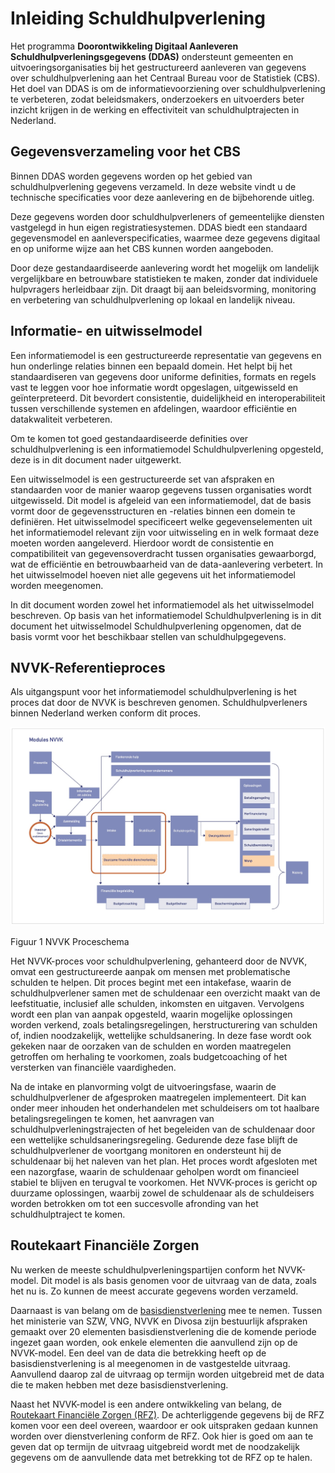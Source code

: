 # Inleiding Schuldhulpverlening

Het programma **Doorontwikkeling Digitaal Aanleveren Schuldhulpverleningsgegevens (DDAS)** ondersteunt gemeenten en uitvoeringsorganisaties bij het gestructureerd aanleveren van gegevens over schuldhulpverlening aan het Centraal Bureau voor de Statistiek (CBS). Het doel van DDAS is om de informatievoorziening over schuldhulpverlening te verbeteren, zodat beleidsmakers, onderzoekers en uitvoerders beter inzicht krijgen in de werking en effectiviteit van schuldhulptrajecten in Nederland.

## Gegevensverzameling voor het CBS

Binnen DDAS worden gegevens worden op het gebied van schuldhulpverlening gegevens verzameld. In deze website vindt u de technische specificaties voor deze aanlevering en de bijbehorende uitleg. 

Deze gegevens worden door schuldhulpverleners of gemeentelijke diensten vastgelegd in hun eigen registratiesystemen. DDAS biedt een standaard gegevensmodel en aanleverspecificaties, waarmee deze gegevens digitaal en op uniforme wijze aan het CBS kunnen worden aangeboden.

Door deze gestandaardiseerde aanlevering wordt het mogelijk om landelijk vergelijkbare en betrouwbare statistieken te maken, zonder dat individuele hulpvragers herleidbaar zijn. Dit draagt bij aan beleidsvorming, monitoring en verbetering van schuldhulpverlening op lokaal en landelijk niveau.

## Informatie- en uitwisselmodel

Een informatiemodel is een gestructureerde representatie van gegevens en hun onderlinge relaties binnen een bepaald domein. Het helpt bij het standaardiseren van gegevens door uniforme definities, formats en regels vast te leggen voor hoe informatie wordt opgeslagen, uitgewisseld en geïnterpreteerd. Dit bevordert consistentie, duidelijkheid en interoperabiliteit tussen verschillende systemen en afdelingen, waardoor efficiëntie en datakwaliteit verbeteren.

Om te komen tot goed gestandaardiseerde definities over schuldhulpverlening is een informatiemodel Schuldhulpverlening opgesteld, deze is in dit document nader uitgewerkt.

Een uitwisselmodel is een gestructureerde set van afspraken en standaarden voor de manier waarop gegevens tussen organisaties wordt uitgewisseld. Dit model is afgeleid van een informatiemodel, dat de basis vormt door de gegevensstructuren en -relaties binnen een domein te definiëren. Het uitwisselmodel specificeert welke gegevenselementen uit het informatiemodel relevant zijn voor uitwisseling en in welk formaat deze moeten worden aangeleverd. Hierdoor wordt de consistentie en compatibiliteit van gegevensoverdracht tussen organisaties gewaarborgd, wat de efficiëntie en betrouwbaarheid van de data-aanlevering verbetert. In het uitwisselmodel hoeven niet alle gegevens uit het informatiemodel worden meegenomen.

In dit document worden zowel het informatiemodel als het uitwisselmodel beschreven. Op basis van het informatiemodel Schuldhulpverlening is in dit document het uitwisselmodel Schuldhulpverlening opgenomen, dat de basis vormt voor het beschikbaar stellen van schuldhulpgegevens.

## NVVK-Referentieproces

Als uitgangspunt voor het informatiemodel schuldhulpverlening is het proces dat door de NVVK is beschreven genomen. Schuldhulpverleners binnen Nederland werken conform dit proces.

[![NVVK-referentieproces](../images/image6.jpeg)](../images/image6.jpeg)

Figuur 1 NVVK Proceschema

Het NVVK-proces voor schuldhulpverlening, gehanteerd door de NVVK, omvat een gestructureerde aanpak om mensen met problematische schulden te helpen. Dit proces begint met een intakefase, waarin de schuldhulpverlener samen met de schuldenaar een overzicht maakt van de leefstituatie, inclusief alle schulden, inkomsten en uitgaven. Vervolgens wordt een plan van aanpak opgesteld, waarin mogelijke oplossingen worden verkend, zoals betalingsregelingen, herstructurering van schulden of, indien noodzakelijk, wettelijke schuldsanering. In deze fase wordt ook gekeken naar de oorzaken van de schulden en worden maatregelen getroffen om herhaling te voorkomen, zoals budgetcoaching of het versterken van financiële vaardigheden.

Na de intake en planvorming volgt de uitvoeringsfase, waarin de schuldhulpverlener de afgesproken maatregelen implementeert. Dit kan onder meer inhouden het onderhandelen met schuldeisers om tot haalbare betalingsregelingen te komen, het aanvragen van schuldhulpverleningstrajecten of het begeleiden van de schuldenaar door een wettelijke schuldsaneringsregeling. Gedurende deze fase blijft de schuldhulpverlener de voortgang monitoren en ondersteunt hij de schuldenaar bij het naleven van het plan. Het proces wordt afgesloten met een nazorgfase, waarin de schuldenaar geholpen wordt om financieel stabiel te blijven en terugval te voorkomen. Het NVVK-proces is gericht op duurzame oplossingen, waarbij zowel de schuldenaar als de schuldeisers worden betrokken om tot een succesvolle afronding van het schuldhulptraject te komen.

## Routekaart Financiële Zorgen

Nu werken de meeste schuldhulpverleningspartijen conform het NVVK-model. Dit model is als basis genomen voor de uitvraag van de data, zoals het nu is. Zo kunnen de meest accurate gegevens worden verzameld.

Daarnaast is van belang om de [basisdienstverlening](https://www.rijksoverheid.nl/actueel/nieuws/2024/03/21/basisdienstverlening-schuldhulpverlening-in-iedere-gemeente) mee te nemen. Tussen het ministerie van SZW, VNG, NVVK en Divosa zijn bestuurlijk afspraken gemaakt over 20 elementen basisdienstverlening die de komende periode ingezet gaan worden, ook enkele elementen die aanvullend zijn op de NVVK-model. Een deel van de data die betrekking heeft op de basisdienstverlening is al meegenomen in de vastgestelde uitvraag. Aanvullend daarop zal de uitvraag op termijn worden uitgebreid met de data die te maken hebben met deze basisdienstverlening.

Naast het NVVK-model is een andere ontwikkeling van belang, de [Routekaart Financiële Zorgen (RFZ)](https://vng.nl/artikelen/de-routekaart-financiele-zorgen). De achterliggende gegevens bij de RFZ komen voor een deel overeen, waardoor er ook uitspraken gedaan kunnen worden over dienstverlening conform de RFZ. Ook hier is goed om aan te geven dat op termijn de uitvraag uitgebreid wordt met de noodzakelijk gegevens om de aanvullende data met betrekking tot de RFZ op te halen.


